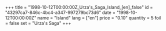 +++
title = "1998-10-12T00:00:00Z_Urza's_Saga_Island_[en]_false"
id = "43297ca7-846c-4bc4-a347-997279bc73d6"
date = "1998-10-12T00:00:00Z"
name = "Island"
lang = ["en"]
price = "0.10"
quantity = 5
foil = false
set = "Urza's Saga"
+++
